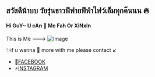 ## สวัสดีน้าบบ วัยรุ่นชาวฟีฟายฟีฟ่าไฟว์เอ็มทุกค๊นนน 🔥
#### Hi GuY~ U cAn 🤙 Me Fah Or XiNxIn

 This is Me --->
![Image](https://cdn.discordapp.com/attachments/1049391908306292827/1049392022060027954/me.png)

✨if u wanna 💬 more with me please contact ↙️
* 📌[FACEBOOK](https://www.facebook.com/fefifah/)
* ⚡[INSTAGRAM](https://www.instagram.com/reasonyamsostruckwitchu/)

